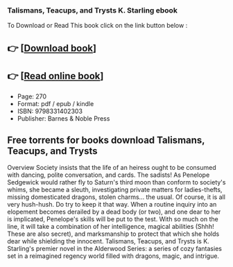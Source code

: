 ### Talismans, Teacups, and Trysts K. Starling ebook

To Download or Read This book click on the link button below :

## 👉  [**[Download book](http://filesbooks.info/download.php?group=book&from=github.com&id=717823&lnk=1063 "Download book")**]

## 👉  [**[Read online book](http://filesbooks.info/download.php?group=book&from=github.com&id=717823&lnk=1063 "Read online book")**]


* Page: 270
* Format: pdf / epub / kindle
* ISBN: 9798331402303
* Publisher: Barnes &amp; Noble Press



## Free torrents for books download Talismans, Teacups, and Trysts


Overview
Society insists that the life of an heiress ought to be consumed with dancing, polite conversation, and cards. The sadists! As Penelope Sedgewick would rather fly to Saturn&#039;s third moon than conform to society&#039;s whims, she became a sleuth, investigating private matters for ladies-thefts, missing domesticated dragons, stolen charms... the usual. Of course, it is all very hush-hush. Do try to keep it that way. When a routine inquiry into an elopement becomes derailed by a dead body (or two), and one dear to her is implicated, Penelope&#039;s skills will be put to the test. With so much on the line, it will take a combination of her intelligence, magical abilities (Shhh! These are also secret), and marksmanship to protect that which she holds dear while shielding the innocent. Talismans, Teacups, and Trysts is K. Starling&#039;s premier novel in the Alderwood Series: a series of cozy fantasies set in a reimagined regency world filled with dragons, magic, and intrigue.



